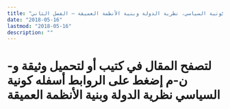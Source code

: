 ```yaml
---
title: "كونية السياسي، نظرية الدولة وبنية الأنظمة العميقة – الفصل الثاني"
date: "2018-05-16"
lastmod: "2018-05-16"
description: ""
---
```

# **لتصفح المقال في كتيب أو لتحميل وثيقة و-ن-م إضغط على الروابط أسفله** **كونية السياسي نظرية الدولة وبنية الأنظمة العميقة**

###